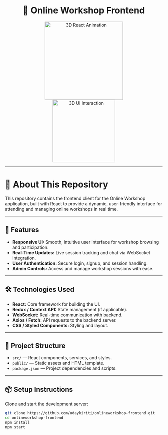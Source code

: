 <h1 align="center">🚀 Online Workshop Frontend</h1>

<p align="center">
  <img src="https://media.giphy.com/media/3o7aD4pQZ7xUWL3G7i/giphy.gif" width="250" alt="3D React Animation" />
  <br />
  <img src="https://media.giphy.com/media/26xBMuHNg3pXChmWc/giphy.gif" width="200" alt="3D UI Interaction" />
</p>

---

# 📝 About This Repository

This repository contains the frontend client for the Online Workshop application, built with React to provide a dynamic, user-friendly interface for attending and managing online workshops in real time.

---

## 🚀 Features

- **Responsive UI:** Smooth, intuitive user interface for workshop browsing and participation.
- **Real-Time Updates:** Live session tracking and chat via WebSocket integration.
- **User Authentication:** Secure login, signup, and session handling.
- **Admin Controls:** Access and manage workshop sessions with ease.

---

## 🛠️ Technologies Used

- **React:** Core framework for building the UI.
- **Redux / Context API:** State management (if applicable).
- **WebSocket:** Real-time communication with backend.
- **Axios / Fetch:** API requests to the backend server.
- **CSS / Styled Components:** Styling and layout.

---

## 📂 Project Structure

- `src/` — React components, services, and styles.
- `public/` — Static assets and HTML template.
- `package.json` — Project dependencies and scripts.

---

## 📦 Setup Instructions

Clone and start the development server:

```bash
git clone https://github.com/udaykiriti/onlineworkshop-frontend.git
cd onlineworkshop-frontend
npm install
npm start

